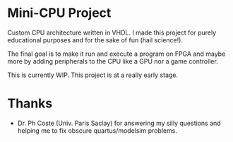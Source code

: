 # Mini-CPU Project

Custom CPU architecture written in VHDL. I made this project for purely educational purposes and for the sake of fun (hail science!).

The final goal is to make it run and execute a program on FPGA and maybe more by adding peripherals to the CPU like a GPU nor a game controller.

This is currently WIP. This project is at a really early stage.

# Thanks

- Dr. Ph Coste (Univ. Paris Saclay) for answering my silly questions and helping me to fix obscure quartus/modelsim problems.
